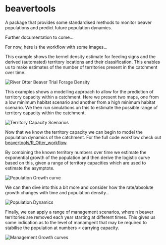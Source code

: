 
# beavertools

A package that provides some standardised methods to monitor beaver
populations and predict future population dynamics.

Further documentation to come…

For now, here is the workflow with some images…

This example shows the kernel density estimate for feeding signs and the
derived (automated) territory locations and their classification. This
enables us to make estimates of the number of territories present in the
catchment over time.

![River Otter Beaver Trial Forage
Density](R_Otter_workflow/1_Feed_Sign_Mapping/maps/AnimatedFeeding.gif)

This examples shows a modelling approach to allow for the prediction of
territory capacity within a catchment. Here we present two maps, one
from a low minimum habitat scenario and another from a high minimum
habitat scenario. We then run simulations on this to estimate the
possible range of territory capacity within the catchment.

![Territory Capacity
Scenarios](R_Otter_workflow/2_Territory_simulations/plots/Lower_Upper_Capacity_maps.png)

Now that we know the territory capacity we can begin to model the
population dynamics of the catchment. For the full code workflow check
out [beavertools/R\_Otter\_workflow](R_Otter_workflow).

By combining the known territory numbers over time we estimate the
exponential growth of the population and then derive the logistic curve
based on this, given a range of territory capacities which are used to
estimate the asymptote.

![Population Growth
curve](R_Otter_workflow/3_Pop_expansion_predictions/plots/TerritoryPredictiond.png)

We can then dive into this a bit more and consider how the rate/absolute
growth changes with time and population density…

![Population
Dynamics](R_Otter_workflow/3_Pop_expansion_predictions/plots/TerritoryDynamics.png)

Finally, we can apply a range of management scenarios, where n beaver
territories are removed each year starting at different times. This
gives us some indication as to the level of manamgent that may be
required to stabilise the population at numbers \< carrying capacity.

![Management Growth
curves](R_Otter_workflow/3_Pop_expansion_predictions/plots/MgmtDynamics.png)
